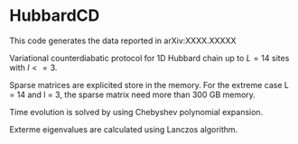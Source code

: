 # HubbardCD

This code generates the data reported in arXiv:XXXX.XXXXX

Variational counterdiabatic protocol for 1D Hubbard chain up to $L = 14$ sites with $l <= 3$.

Sparse matrices are explicited store in the memory. For the extreme case L = 14 and l = 3, the sparse matrix need more than 300 GB memory.

Time evolution is solved by using Chebyshev polynomial expansion.

Exterme eigenvalues are calculated using Lanczos algorithm.

